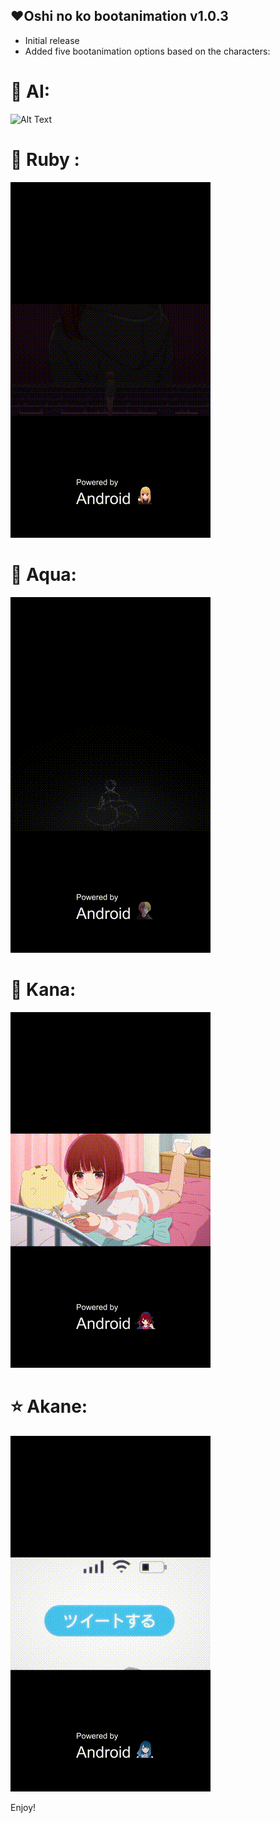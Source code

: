 ## ❤️Oshi no ko bootanimation v1.0.3

- Initial release
- Added five bootanimation options based on the characters:
# 🌟 AI:

![Alt Text]([./preview.gif](https://raw.githubusercontent.com/Anto426/Oshi-no-Ko-Bootanimations/Main/preview.gif))


# 💎 Ruby :

![Alt Text](./preview1.gif)


# 🌊 Aqua:

![Alt Text](./preview2.gif)

# 🔴 Kana:

![Alt Text](./preview3.gif)

# ⭐ Akane:

![Alt Text](./preview4.gif)


Enjoy!
